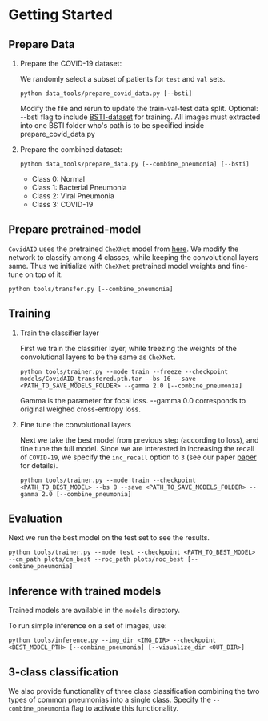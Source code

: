 # Getting Started

## Prepare Data
1. Prepare the COVID-19 dataset:

    We randomly select a subset of patients for `test` and `val` sets.
   ```
   python data_tools/prepare_covid_data.py [--bsti]
   ```
   Modify the file and rerun to update the train-val-test data split.
   Optional: --bsti flag to include [BSTI-dataset](https://www.bsti.org.uk/training-and-education/covid-19-bsti-imaging-database/) for training. All images must extracted into one BSTI folder who's path is to be specified inside prepare_covid_data.py 

2. Prepare the combined dataset:

   ```
   python data_tools/prepare_data.py [--combine_pneumonia] [--bsti]
   ```
   - Class 0: Normal
   - Class 1: Bacterial Pneumonia
   - Class 2: Viral Pneumonia
   - Class 3: COVID-19

## Prepare pretrained-model
`CovidAID` uses the pretrained `CheXNet` model from [here](https://github.com/arnoweng/CheXNet/). We modify the network to classify among 4 classes, while keeping the convolutional layers same. Thus we initialize with `CheXNet` pretrained model weights and fine-tune on top of it.

```
python tools/transfer.py [--combine_pneumonia]
```

## Training
1. Train the classifier layer

    First we train the classifier layer, while freezing the weights of the convolutional layers to be the same as `CheXNet`.
    ```
    python tools/trainer.py --mode train --freeze --checkpoint models/CovidAID_transfered.pth.tar --bs 16 --save <PATH_TO_SAVE_MODELS_FOLDER> --gamma 2.0 [--combine_pneumonia]
    ```
    Gamma is the parameter for focal loss. --gamma 0.0 corresponds to original weighed cross-entropy loss. 
    
2. Fine tune the convolutional layers

    Next we take the best model from previous step (according to loss), and fine tune the full model. Since we are interested in increasing the recall of `COVID-19`, we specify the `inc_recall` option to `3` (see our paper [paper](http://arxiv.org/abs/2004.09803) for details).
    ```
    python tools/trainer.py --mode train --checkpoint <PATH_TO_BEST_MODEL> --bs 8 --save <PATH_TO_SAVE_MODELS_FOLDER> --gamma 2.0 [--combine_pneumonia]
    ```

## Evaluation
Next we run the best model on the test set to see the results.
```
python tools/trainer.py --mode test --checkpoint <PATH_TO_BEST_MODEL> --cm_path plots/cm_best --roc_path plots/roc_best [--combine_pneumonia]
```

## Inference with trained models
Trained models are available in the `models` directory. 

To run simple inference on a set of images, use:
```
python tools/inference.py --img_dir <IMG_DIR> --checkpoint <BEST_MODEL_PTH> [--combine_pneumonia] [--visualize_dir <OUT_DIR>]
```

## 3-class classification
We also provide functionality of three class classification combining the two types of common pneumonias into a single class. Specify the `--combine_pneumonia` flag to activate this functionality.
